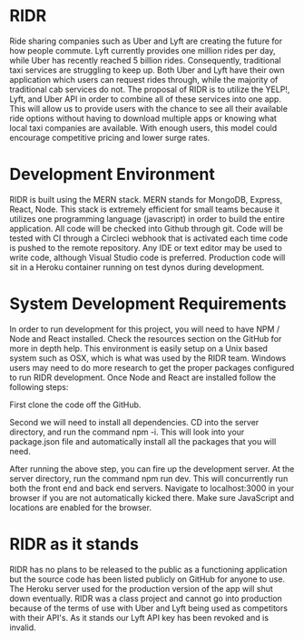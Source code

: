 # RIDR
Ride sharing companies such as Uber and Lyft are creating the future for how people commute. Lyft currently provides one million rides per day, while Uber has recently reached 5 billion rides. Consequently, traditional taxi services are struggling to keep up. Both Uber and Lyft have their own application which users can request rides through, while the majority of traditional cab services do not. The proposal of RIDR is to utilize the YELP!, Lyft, and Uber API in order to combine all of these services into one app. This will allow us to provide users with the chance to see all their available ride options without having to download multiple apps or knowing what local taxi companies are available. With enough users, this model could encourage competitive pricing and lower surge rates.
# Development Environment 
RIDR is built using the MERN stack. MERN stands for MongoDB, Express, React, Node. This stack is extremely efficient for small teams because it utilizes one programming language (javascript) in order to build the entire application. 
All code will be checked into Github through git. Code will be tested with CI through a Circleci webhook that is activated each time code is pushed to the remote repository. Any IDE or text editor may be used to write code, although Visual Studio code is preferred. Production code will sit in a Heroku container running on test dynos during development.
# System Development Requirements
In order to run development for this project, you will need to have NPM / Node and React installed.  Check the resources section on the GitHub for more in depth help. This environment is easily setup on a Unix based system such as OSX, which is what was used by the RIDR team. Windows users may need to do more research to get the proper packages configured to run RIDR development. Once Node and React are installed follow the following steps:

First clone the code off the GitHub.

Second we will need to install all dependencies. CD into the server directory, and run the command npm -i. This will look into your package.json file and automatically install all the packages that you will need.

After running the above step, you can fire up the development server. At the server directory, run the command npm run dev. This will concurrently run both the front end and back end servers. Navigate to localhost:3000 in your browser if you are not automatically kicked there. Make sure JavaScript and locations are enabled for the browser.
# RIDR as it stands
RIDR has no plans to be released to the public as a functioning application but the source code has been listed publicly on GitHub for anyone to use. The Heroku server used for the production version of the app will shut down eventually. RIDR was a class project and cannot go into production because of the terms of use with Uber and Lyft being used as competitors with their API's. As it stands our Lyft API key has been revoked and is invalid. 
